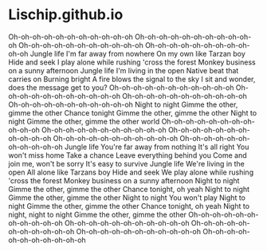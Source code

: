 # Lischip.github.io

Oh-oh-oh-oh-oh-oh-oh-oh-oh-oh-oh
Oh-oh-oh-oh-oh-oh-oh-oh-oh-oh-oh
Oh-oh-oh-oh-oh-oh-oh-oh-oh-oh-oh
Oh-oh-oh-oh-oh-oh-oh-oh-oh-oh-oh
Jungle life
I'm far away from nowhere
On my own like Tarzan boy
Hide and seek
I play alone while rushing 'cross the forest
Monkey business on a sunny afternoon
Jungle life
I'm living in the open
Native beat that carries on
Burning bright
A fire blows the signal to the sky
I sit and wonder, does the message get to you?
Oh-oh-oh-oh-oh-oh-oh-oh-oh-oh-oh
Oh-oh-oh-oh-oh-oh-oh-oh-oh-oh-oh
Oh-oh-oh-oh-oh-oh-oh-oh-oh-oh-oh
Oh-oh-oh-oh-oh-oh-oh-oh-oh-oh-oh
Night to night
Gimme the other, gimme the other
Chance tonight
Gimme the other, gimme the other
Night to night
Gimme the other, gimme the other world
Oh-oh-oh-oh-oh-oh-oh-oh-oh-oh-oh
Oh-oh-oh-oh-oh-oh-oh-oh-oh-oh-oh
Oh-oh-oh-oh-oh-oh-oh-oh-oh-oh-oh
Oh-oh-oh-oh-oh-oh-oh-oh-oh-oh-oh
Oh-oh-oh-oh-oh-oh-oh-oh-oh-oh-oh
Jungle life
You're far away from nothing
It's all right
You won't miss home
Take a chance
Leave everything behind you
Come and join me, won't be sorry
It's easy to survive
Jungle life
We're living in the open
All alone like Tarzans boy
Hide and seek
We play alone while rushing 'cross the forest
Monkey business on a sunny afternoon
Night to night
Gimme the other, gimme the other
Chance tonight, oh yeah
Night to night
Gimme the other, gimme the other
Night to night
You won't play
Night to night
Gimme the other, gimme the other
Chance tonight, oh yeah
Night to night, night to night
Gimme the other, gimme the other
Oh-oh-oh-oh-oh-oh-oh-oh-oh-oh-oh
Oh-oh-oh-oh-oh-oh-oh-oh-oh-oh-oh
Oh-oh-oh-oh-oh-oh-oh-oh-oh-oh-oh
Oh-oh-oh-oh-oh-oh-oh-oh-oh-oh-oh
Oh-oh-oh-oh-oh-oh-oh-oh-oh-oh-oh
